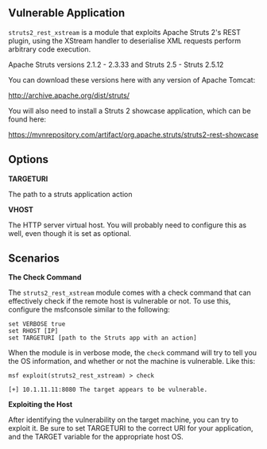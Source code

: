 ## Vulnerable Application

`struts2_rest_xstream` is a module that exploits Apache Struts 2's REST plugin, using the XStream handler to deserialise XML requests perform arbitrary code execution.

Apache Struts versions 2.1.2 - 2.3.33 and Struts 2.5 - Struts 2.5.12

You can download these versions here with any version of Apache Tomcat:

http://archive.apache.org/dist/struts/

You will also need to install a Struts 2 showcase application, which can be found here:

https://mvnrepository.com/artifact/org.apache.struts/struts2-rest-showcase

## Options

**TARGETURI**

The path to a struts application action

**VHOST**

The HTTP server virtual host. You will probably need to configure this as well, even though it is set as optional.

## Scenarios

**The Check Command**

The `struts2_rest_xstream` module comes with a check command that can effectively check if the remote host is vulnerable or not. To use this, configure the msfconsole similar to the following:

```
set VERBOSE true
set RHOST [IP]
set TARGETURI [path to the Struts app with an action]
```

When the module is in verbose mode, the `check` command will try to tell you the OS information, and whether or not the machine is vulnerable. Like this:

```
msf exploit(struts2_rest_xstream) > check

[+] 10.1.11.11:8080 The target appears to be vulnerable.
```

**Exploiting the Host**

After identifying the vulnerability on the target machine, you can try to exploit it. Be sure to set TARGETURI to the correct URI for your application, and the TARGET variable for the appropriate host OS.

